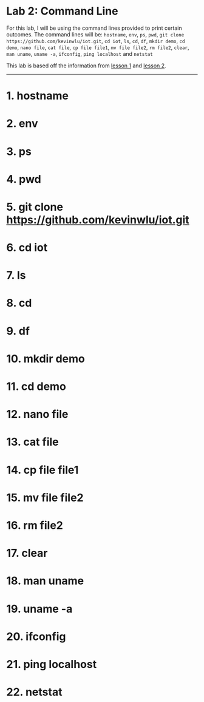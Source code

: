 # Lab 2: Command Line
For this lab, I will be using the command lines provided to print certain outcomes. The command lines will be: `hostname`, `env`, `ps`, `pwd`, `git clone https://github.com/kevinwlu/iot.git`, `cd iot`, `ls`, `cd`, `df`, `mkdir demo`, `cd demo`, `nano file`, `cat file`, `cp file file1`, `mv file file2`, `rm file2`, `clear`, `man uname`, `uname -a`, `ifconfig`, `ping localhost` and `netstat`

This lab is based off the information from [lesson 1](https://github.com/kevinwlu/iot/tree/master/lesson1) and [lesson 2](https://github.com/kevinwlu/iot/tree/master/lesson2). 

---
# 1. hostname
# 2. env
# 3. ps
# 4. pwd
# 5. git clone https://github.com/kevinwlu/iot.git
# 6. cd iot
# 7. ls
# 8. cd
# 9. df
# 10. mkdir demo
# 11. cd demo
# 12. nano file
# 13. cat file
# 14. cp file file1
# 15. mv file file2
# 16. rm file2
# 17. clear
# 18. man uname
# 19. uname -a
# 20. ifconfig
# 21. ping localhost
# 22. netstat

